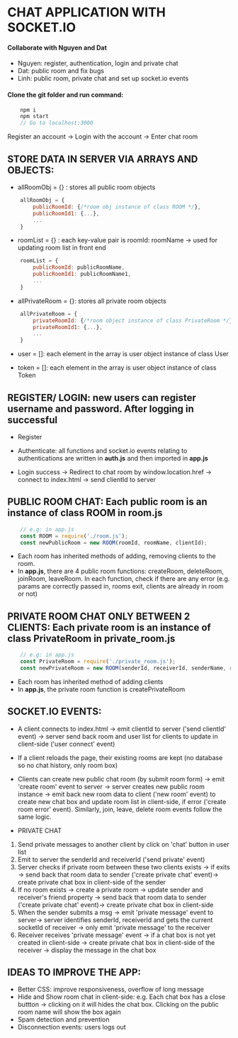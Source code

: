 # CHAT APPLICATION WITH SOCKET.IO

#### Collaborate with Nguyen and Dat
* Nguyen: register, authentication, login and private chat
* Dat: public room and fix bugs
* Linh: public room, private chat and set up socket.io events 

#### Clone the git folder and run command: 
```js
    npm i
    npm start
    // Go to localhost:3000
```

 Register an account -> Login with the account -> Enter chat room 

## STORE DATA IN SERVER VIA ARRAYS AND OBJECTS:
* allRoomObj = {} : stores all public room objects
```js
    allRoomObj = {
        publicRoomId: {/*room obj instance of class ROOM */},
        publicRoomId1: {...},
        ...
    }
```

* roomList = {} : each key-value pair is roomId: roomName -> used for updating room list in front end
```js
    roomList = {
        publicRoomId: publicRoomName,
        publicRoomId1: publicRoomName1,
        ...
    }
```

* allPrivateRoom = {}: stores all private room objects
```js
    allPrivateRoom = {
        privateRoomId: {/*room object instance of class PrivateRoom */},
        privateRoomId1: {...},
        ...
    }
```
* user = []: each element in the array is user object instance of class User

* token = []: each element in the array is user object instance of class Token

## REGISTER/ LOGIN: new users can register username and password. After logging in successful 
* Register

* Authenticate: all functions and socket.io events relating to authentications are written in **auth.js** and then imported in **app.js**

* Login success -> Redirect to chat room by window.location.href -> connect to index.html -> send clientId to server

## PUBLIC ROOM CHAT: Each public room is an instance of class ROOM in **room.js**

```js
    // e.g: in app.js
    const ROOM = require('./room.js');
    const newPublicRoom = new ROOM(roomId, roomName, clientId);
```

* Each room has inherited methods of adding, removing clients to the room.
* In **app.js**, there are 4 public room functions: createRoom, deleteRoom, joinRoom, leaveRoom. In each function, check if there are any error (e.g. params are correctly passed in, rooms exit, clients are already in room or not)

## PRIVATE ROOM CHAT ONLY BETWEEN 2 CLIENTS: Each private room is an instance of class PrivateRoom in **private_room.js**

```js
    // e.g: in app.js
    const PrivateRoom = require('./private_room.js');
    const newPrivateRoom = new ROOM(senderId, receiverId, senderName, receiverName);
```

* Each room has inherited method of adding clients
* In **app.js**, the private room function is createPrivateRoom

## SOCKET.IO EVENTS:
* A client connects to index.html -> emit clientId to server ('send clientId' event) -> server send back room and user list for clients to update in client-side ('user connect' event)
* If a client reloads the page, their existing rooms are kept (no database so no chat history, only room box)
* Clients can create new public chat room (by submit room form) -> emit 'create room' event to server -> server creates new public room instance -> emit back new room data to client ('new room' event) to create new chat box and update room list in client-side, if error ('create room error' event). Similarly, join, leave, delete room events follow the same logic.
 
* PRIVATE CHAT
1. Send private messages to another client by click on 'chat' button in user list
2. Emit to server the senderId and receiverId ('send private' event) 
3. Server checks if private room between these two clients exists -> if exits -> send back that room data to sender ('create private chat' event)-> create private chat box in client-side of the sender
4. If no room exists -> create a private room -> update sender and receiver's friend property -> send back that room data to sender ('create private chat' event)-> create private chat box in client-side
5. When the sender submits a msg -> emit 'private message' event to server-> server identifies senderId, receiverId and gets the current socketId of receiver -> only emit 'private message' to the receiver 
6. Receiver receives 'private message' event -> if a chat box is not yet created in client-side -> create private chat box in client-side of the receiver -> display the message in the chat box

## IDEAS TO IMPROVE THE APP:
* Better CSS: improve responsiveness, overflow of long message
* Hide and Show room chat in client-side: e.g. Each chat box has a close buttton -> clicking on it will hides the chat box. Clicking on the public room name will show the box again 
* Spam detection and prevention 
* Disconnection events: users logs out
